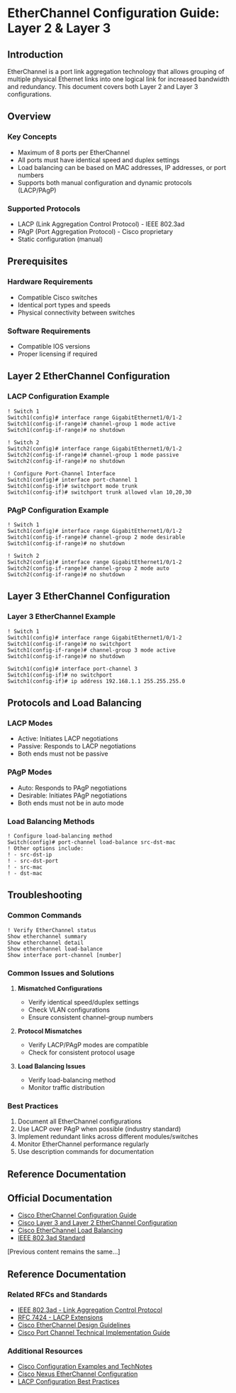 # EtherChannel Configuration Guide: Layer 2 & Layer 3

## Introduction
EtherChannel is a port link aggregation technology that allows grouping of multiple physical Ethernet links into one logical link for increased bandwidth and redundancy. This document covers both Layer 2 and Layer 3 configurations.

## Overview

### Key Concepts
* Maximum of 8 ports per EtherChannel
* All ports must have identical speed and duplex settings
* Load balancing can be based on MAC addresses, IP addresses, or port numbers
* Supports both manual configuration and dynamic protocols (LACP/PAgP)

### Supported Protocols
* LACP (Link Aggregation Control Protocol) - IEEE 802.3ad
* PAgP (Port Aggregation Protocol) - Cisco proprietary
* Static configuration (manual)

## Prerequisites

### Hardware Requirements
* Compatible Cisco switches
* Identical port types and speeds
* Physical connectivity between switches

### Software Requirements
* Compatible IOS versions
* Proper licensing if required

## Layer 2 EtherChannel Configuration

### LACP Configuration Example
```cisco
! Switch 1
Switch1(config)# interface range GigabitEthernet1/0/1-2
Switch1(config-if-range)# channel-group 1 mode active
Switch1(config-if-range)# no shutdown

! Switch 2
Switch2(config)# interface range GigabitEthernet1/0/1-2
Switch2(config-if-range)# channel-group 1 mode passive
Switch2(config-if-range)# no shutdown

! Configure Port-Channel Interface
Switch1(config)# interface port-channel 1
Switch1(config-if)# switchport mode trunk
Switch1(config-if)# switchport trunk allowed vlan 10,20,30
```

### PAgP Configuration Example
```cisco
! Switch 1
Switch1(config)# interface range GigabitEthernet1/0/1-2
Switch1(config-if-range)# channel-group 2 mode desirable
Switch1(config-if-range)# no shutdown

! Switch 2
Switch2(config)# interface range GigabitEthernet1/0/1-2
Switch2(config-if-range)# channel-group 2 mode auto
Switch2(config-if-range)# no shutdown
```

## Layer 3 EtherChannel Configuration

### Layer 3 EtherChannel Example
```cisco
! Switch 1
Switch1(config)# interface range GigabitEthernet1/0/1-2
Switch1(config-if-range)# no switchport
Switch1(config-if-range)# channel-group 3 mode active
Switch1(config-if-range)# no shutdown

Switch1(config)# interface port-channel 3
Switch1(config-if)# no switchport
Switch1(config-if)# ip address 192.168.1.1 255.255.255.0
```

## Protocols and Load Balancing

### LACP Modes
* Active: Initiates LACP negotiations
* Passive: Responds to LACP negotiations
* Both ends must not be passive

### PAgP Modes
* Auto: Responds to PAgP negotiations
* Desirable: Initiates PAgP negotiations
* Both ends must not be in auto mode

### Load Balancing Methods
```cisco
! Configure load-balancing method
Switch(config)# port-channel load-balance src-dst-mac
! Other options include:
! - src-dst-ip
! - src-dst-port
! - src-mac
! - dst-mac
```

## Troubleshooting

### Common Commands
```cisco
! Verify EtherChannel status
Show etherchannel summary
Show etherchannel detail
Show etherchannel load-balance
Show interface port-channel [number]
```

### Common Issues and Solutions

1. **Mismatched Configurations**
   * Verify identical speed/duplex settings
   * Check VLAN configurations
   * Ensure consistent channel-group numbers

2. **Protocol Mismatches**
   * Verify LACP/PAgP modes are compatible
   * Check for consistent protocol usage

3. **Load Balancing Issues**
   * Verify load-balancing method
   * Monitor traffic distribution

### Best Practices
1. Document all EtherChannel configurations
2. Use LACP over PAgP when possible (industry standard)
3. Implement redundant links across different modules/switches
4. Monitor EtherChannel performance regularly
5. Use description commands for documentation

## Reference Documentation

## Official Documentation
* [Cisco EtherChannel Configuration Guide](https://www.cisco.com/c/en/us/td/docs/switches/lan/catalyst9300/software/release/16-12/configuration_guide/lag/b_1612_lag_9300_cg/configuring_etherchannel.html)
* [Cisco Layer 3 and Layer 2 EtherChannel Configuration](https://www.cisco.com/c/en/us/support/docs/lan-switching/etherchannel/98469-ios-etherchannel.html)
* [Cisco EtherChannel Load Balancing](https://www.cisco.com/c/en/us/support/docs/lan-switching/etherchannel/12023-4.html)
* [IEEE 802.3ad Standard](https://standards.ieee.org/standard/802_3ad-2000.html)

[Previous content remains the same...]

## Reference Documentation

### Related RFCs and Standards
* [IEEE 802.3ad - Link Aggregation Control Protocol](https://standards.ieee.org/standard/802_3ad-2000.html)
* [RFC 7424 - LACP Extensions](https://datatracker.ietf.org/doc/rfc7424/)
* [Cisco EtherChannel Design Guidelines](https://www.cisco.com/c/en/us/td/docs/switches/datacenter/nexus5000/sw/configuration/guide/cli/CLIConfigurationGuide/EtherChannel.html)
* [Cisco Port Channel Technical Implementation Guide](https://www.cisco.com/c/en/us/support/docs/switches/catalyst-6500-series-switches/12027-53.html)

### Additional Resources
* [Cisco Configuration Examples and TechNotes](https://www.cisco.com/c/en/us/support/docs/lan-switching/etherchannel/98469-ios-etherchannel.html)
* [Cisco Nexus EtherChannel Configuration](https://www.cisco.com/c/en/us/td/docs/switches/datacenter/nexus9000/sw/93x/interfaces/configuration/guide/b-cisco-nexus-9000-nx-os-interfaces-configuration-guide-93x/b-cisco-nexus-9000-nx-os-interfaces-configuration-guide-93x_chapter_0101.html)
* [LACP Configuration Best Practices]([https://www.cisco.com/c/en/us/support/docs/switches/catalyst-3750-series-switches/98469-ios-etherchannel.html](https://www.cisco.com/c/en/us/td/docs/ios/12_2sb/feature/guide/gigeth.html))

